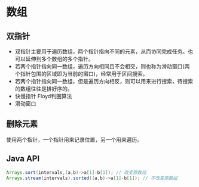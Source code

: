 # 数组

## 双指针
- 双指针主要用于遍历数组，两个指针指向不同的元素，从而协同完成任务。也可以延伸到多个数组的多个指针。 
- 若两个指针指向同一数组，遍历方向相同且不会相交，则也称为滑动窗口(两个指针包围的区域即为当前的窗口)，经常用于区间搜索。
- 若两个指针指向同一数组，但是遍历方向相反，则可以用来进行搜索，待搜索的数组往往是排好序的。
- 快慢指针 Floyd判圈算法
- 滑动窗口 

## 删除元素
使用两个指针，一个指针用来记录位置，另一个用来遍历。



## Java API
```java
Arrays.sort(intervals,(a,b)->a[1]-b[1]); // 改变原数组
Arrays.stream(intervals).sorted((a,b)->a[1]-b[1]); // 不改变原数组

```